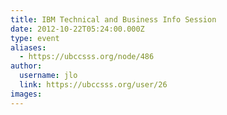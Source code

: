 ```yaml
---
title: IBM Technical and Business Info Session 
date: 2012-10-22T05:24:00.000Z
type: event
aliases:
  - https://ubccsss.org/node/486
author:
  username: jlo
  link: https://ubccsss.org/user/26
images:
---
```


